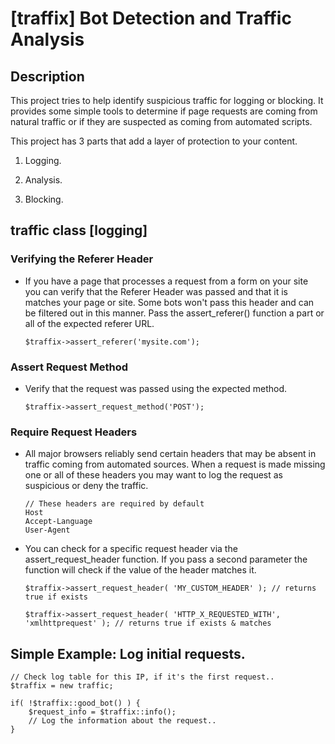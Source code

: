 [traffix] Bot Detection and Traffic Analysis
=========================================================

##  Description

This project tries to help identify suspicious traffic for logging or blocking. It provides some simple tools to determine if page requests are coming from natural traffic or if they are suspected as coming from automated scripts.

This project has 3 parts that add a layer of protection to your content.

1. Logging.

2. Analysis.

3. Blocking.

##  traffic class [logging]

### Verifying the Referer Header

*   If you have a page that processes a request from a form on your site you can verify that the Referer Header was passed and that it is matches your page or site. Some bots won't pass this header and can be filtered out in this manner. Pass the assert_referer() function a part or all of the expected referer URL.

        $traffix->assert_referer('mysite.com');

### Assert Request Method

*   Verify that the request was passed using the expected method.

        $traffix->assert_request_method('POST');

### Require Request Headers

*   All major browsers reliably send certain headers that may be absent in traffic coming from automated sources. When a request is made missing one or all of these headers you may want to log the request as suspicious or deny the traffic.

        // These headers are required by default
        Host
        Accept-Language
        User-Agent

*   You can check for a specific request header via the assert_request_header function. If you pass a second parameter the function will check if the value of the header matches it.

        $traffix->assert_request_header( 'MY_CUSTOM_HEADER' ); // returns true if exists

        $traffix->assert_request_header( 'HTTP_X_REQUESTED_WITH', 'xmlhttprequest' ); // returns true if exists & matches
  
## Simple Example: Log initial requests.

    // Check log table for this IP, if it's the first request..
    $traffix = new traffic;
    
    if( !$traffix::good_bot() ) { 
        $request_info = $traffix::info();
        // Log the information about the request..
    }

